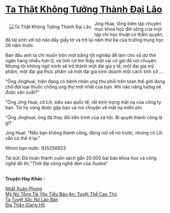<a href="https://truyentiki.com/ta-that-khong-tuong-thanh-dai-lao.30569/" title="Ta Thật Không Tưởng Thành Đại Lão"><h1>Ta Thật Không Tưởng Thành Đại Lão</h1></a><div style="display:table"><img align="right" style="float: left; padding: 10px;" src="https://truyentiki.com/a/img/str/src/30569.jpg" alt="Ta Thật Không Tưởng Thành Đại Lão">Jing Huai, tổng biên tập chuyên mục khoa học đời sống của một tạp chí học thuật có thẩm quyền, đã tái sinh với bộ não đầy giấy tờ và trở lại năm thứ ba của trường trung học 28 năm trước. <p></p> Ban đầu anh ta chỉ muốn trộn một bằng tốt nghiệp để làm cho số dư thẻ ngân hàng nhiều hơn 0, và tình cờ tìm thấy một vài cô gái để nói chuyện. Nhưng tôi không ngờ mình sẽ trở thành một đại gia y tế, một đại gia mỹ phẩm, một đại gia thực phẩm và một đại gia kinh doanh một cách tình cờ ... <p></p> "Ông Jinghuai, hiện đang có bệnh nhân ung thư phổi trên toàn thế giới đang chờ đợi loại thuốc chống ung thư mới nhất của bạn. Khi nào năng lượng sẽ được sản xuất?" <p></p> "Ông Jing Huai, cô Lili, siêu sao quốc tế, rất kính trọng mặt nạ của công ty bạn. Tôi hy vọng được gặp bạn và nói chuyện về mặt nạ miễn phí. <p></p> "Ông Jinghuai, ông đã thay đổi tiến trình của xã hội. Bí quyết thành công là gì? <p></p> Jing Huai: "Nếu bạn không thành công, đừng nói về nó trước, nhưng cô Lili vẫn có thể ở lại." <p></p> Nhóm bạn nước: 925256923 <p></p> Tái bút: Đã hoàn thành cuốn sách gần 20.000 bài báo khoa học và công nghệ đô thị "Thời đại công nghệ đen của Xueba"</div><p><br><b>Truyện Hay Khác :</b></p><a href="https://truyentiki.com/nhat-xuan-phong.30568/" alt="Nhất Xuân Phong">Nhất Xuân Phong</a><br/><a href="https://github.com/nownovels/top500/tree/master/truyenhay/33452/" alt="Mỹ Nữ Tổng Tài Yêu Tiểu Bảo An: Tuyệt Thế Cao Thủ">Mỹ Nữ Tổng Tài Yêu Tiểu Bảo An: Tuyệt Thế Cao Thủ</a><br/><a href="https://github.com/nownovels/truyenhay/tree/master/truyenhay/30538/README.md" alt="Ta Tuyệt Sắc Nữ Lão Bản">Ta Tuyệt Sắc Nữ Lão Bản</a><br/><a href="https://github.com/nownovels/truyenhay/tree/master/truyenhay/30619/README.md" alt="Đại Thần Giang Hồ">Đại Thần Giang Hồ</a><br/>